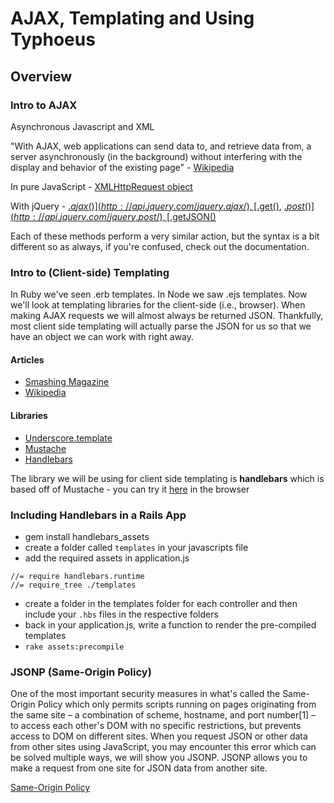 # AJAX, Templating and Using Typhoeus

## Overview

### Intro to AJAX

Asynchronous Javascript and XML

"With AJAX, web applications can send data to, and retrieve data from,
a server asynchronously (in the background) without interfering with
the display and behavior of the existing page" -
[Wikipedia](http://en.wikipedia.org/wiki/Ajax_\(programming\))

In pure JavaScript - [XMLHttpRequest object](https://developer.mozilla.org/en-US/docs/Web/API/XMLHttpRequest)

With jQuery - [$.ajax()](http://api.jquery.com/jquery.ajax/), [$.get()](http://api.jquery.com/jquery.get/), [$.post()](http://api.jquery.com/jquery.post/), [$.getJSON()](http://api.jquery.com/jquery.getjson/)

Each of these methods perform a very similar action, but the syntax is a bit different so as always, if you're confused, check out the documentation.

### Intro to (Client-side) Templating

In Ruby we've seen .erb templates. In Node we saw .ejs templates. Now
we'll look at templating libraries for the client-side (i.e., browser). When making AJAX requests we will almost always be returned JSON. Thankfully, most client side templating will actually parse the JSON for us so that we have an object we can work with right away.

#### Articles
- [Smashing Magazine](http://www.smashingmagazine.com/2012/12/05/client-side-templating/)
- [Wikipedia](http://en.wikipedia.org/wiki/JavaScript_templating)

#### Libraries
- [Underscore.template](http://documentcloud.github.io/underscore/#template)
- [Mustache](http://mustache.github.io/)
- [Handlebars](http://handlebarsjs.com/)

The library we will be using for client side templating is __handlebars__ which is based off of Mustache - you can try it [here](http://tryhandlebarsjs.com/) in the browser 
        
### Including Handlebars in a Rails App


- gem install handlebars_assets
- create a folder called `templates` in your javascripts file
- add the required assets in application.js

```
//= require handlebars.runtime
//= require_tree ./templates
```
- create a folder in the templates folder for each controller and then include your `.hbs` files in the respective folders
- back in your application.js, write a function to render the pre-compiled templates
- `rake assets:precompile`

### JSONP (Same-Origin Policy)

One of the most important security measures in what's called the Same-Origin Policy which only permits scripts running on pages originating from the same site – a combination of scheme, hostname, and port number[1] – to access each other's DOM with no specific restrictions, but prevents access to DOM on different sites. When you request JSON or other data from other sites using JavaScript, you may encounter this error which can be solved multiple ways, we will show you JSONP. JSONP allows you to make a request from one site for JSON data from another site.

[Same-Origin Policy](http://en.wikipedia.org/wiki/Same-origin_policy)